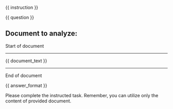 {{ instruction }}

{{ question }}

## Document to analyze:

Start of document

---

{{ document_text }}

---

End of document

{{ answer_format }}

Please complete the instructed task. Remember, you can utilize only the content of provided document.
